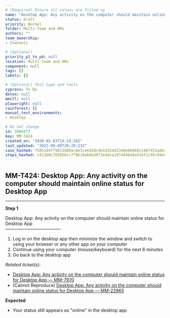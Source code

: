 ```yaml
---
# (Required) Ensure all values are filled up
name: "Desktop App: Any activity on the computer should maintain online status for Desktop App"
status: Draft
priority: Normal
folder: Multi-Team and DMs
authors: ""
team_ownership: 
- Channels

# (Optional)
priority_p1_to_p4: null
location: Multi-Team and DMs
component: null
tags: []
labels: []

# (Optional) Test type and tools
cypress: To Do
detox: null
mmctl: null
playwright: null
rainforest: []
manual_test_environments: 
- Desktop

# Do not change
id: 3904477
key: MM-T424
created_on: "2020-01-03T14:24:26Z"
last_updated: "2022-09-09T20:29:23Z"
case_hashed: 7505144ff9813d06ac8e3ce6d28c9b1d32dd1340a98469c1487452adb48d527e7b16986e7000269f83e1f5a08e454889
steps_hashed: c413b0c785856cc779b10abbb3873e4dca1974446d4ad14f1c95c94e630fc03bb5a8bb76882842fd685249dc2a88fb29
---
```


<!-- (Auto-generated) Based on frontmatter's "key" and "name" -->

## MM-T424: Desktop App: Any activity on the computer should maintain online status for Desktop App

---

**Step 1**

Desktop App: Any activity on the computer should maintain online status for Desktop App\
–––––––––––––––––––––––––

1. Log in on the desktop app then minimize the window and switch to using your browser or any other app on your computer
2. Continue using your computer (mouse/keyboard) for the next 6 minutes
3. Go back to the desktop app

_Related ticket(s):_

- [Desktop App: Any activity on the computer should maintain online status for Desktop App — MM-7970](https://mattermost.atlassian.net/browse/MM-7970)
- (Cannot Reproduce) [Desktop App: Any activity on the computer should maintain online status for Desktop App — MM-22965](https://mattermost.atlassian.net/browse/MM-22965)

**Expected**

- Your status still appears as "online" in the desktop app
